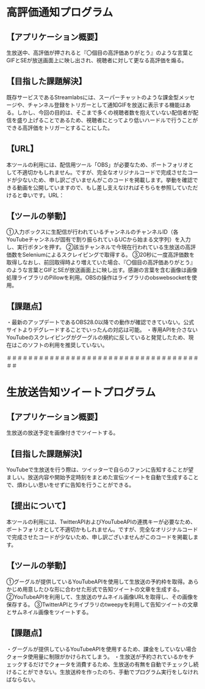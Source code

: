 # 高評価通知プログラム

## 【アプリケーション概要】
生放送中、高評価が押されると『〇個目の高評価ありがとう』のような言葉とGIFとSEが放送画面上に映し出され、視聴者に対して更なる高評価を煽る。

## 【目指した課題解決】
既存サービスであるStreamlabsには、スーパーチャットのような課金型メッセージや、チャンネル登録をトリガーとして通知GIFを放送に表示する機能はある。しかし、今回の目的は、そこまで多くの視聴者数を抱えていない配信者が配信を盛り上げることであるため、視聴者にとってより低いハードルで行うことができる高評価をトリガーとすることにした。

## 【URL】
本ツールの利用には、配信用ツール「OBS」が必要なため、ポートフォリオとして不適切かもしれません。ですが、完全なオリジナルコードで完成させたコードが少ないため、申し訳ございませんがこのコードを掲載します。挙動を確認できる動画を公開していますので、もし差し支えなければそちらを参照していただけると幸いです。URL：

## 【ツールの挙動】
①入力ボックスに生配信が行われているチャンネルのチャンネルID（各YouTubeチャンネルが固有で割り振られているUCから始まる文字列）を入力し、実行ボタンを押す。
②該当チャンネルで今現在行われている生放送の高評価数をSeleniumによるスクレイピングで取得する。
③20秒に一度高評価数を取得しなおし、前回取得時より増えていた場合、『〇個目の高評価ありがとう』のような言葉とGIFとSEが放送画面上に映し出す。感謝の言葉を含む画像は画像処理ライブラリのPillowを利用。OBSの操作はライブラリのobswebsocketを使用。

## 【課題点】
・最新のアップデートであるOBS28.0以降での動作が確認できていない。公式サイトよりデグレードすることでいったんの対応は可能。
・専用APIを介さないYouTubeのスクレイピングがグーグルの規約に反していると発覚したため、現在はこのソフトの利用を推奨していない。

＃＃＃＃＃＃＃＃＃＃＃＃＃＃＃＃＃＃＃＃＃＃＃＃＃＃＃＃＃＃＃＃＃＃＃＃＃＃

# 生放送告知ツイートプログラム

## 【アプリケーション概要】
生放送の放送予定を画像付きでツイートする。

## 【目指した課題解決】
YouTubeで生放送を行う際は、ツイッターで自らのファンに告知することが望ましい。放送内容や開始予定時刻をまとめた宣伝ツイートを自動で生成することで、煩わしい思いをせずに告知を行うことができる。

## 【提出について】
本ツールの利用には、TwitterAPIおよびYouTubeAPIの連携キーが必要なため、ポートフォリオとして不適切かもしれません。ですが、完全なオリジナルコードで完成させたコードが少ないため、申し訳ございませんがこのコードを掲載します。

## 【ツールの挙動】
①グーグルが提供しているYouTubeAPIを使用して生放送の予約枠を取得。あらかじめ用意したひな形に合わせた形式で告知ツイートの文章を生成する。
②YouTubeAPIを利用して、生放送のサムネイル画像URLを取得し、その画像を保存する。
③TwitterAPIとライブラリのtweepyを利用して告知ツイートの文章とサムネイル画像をツイートする。

## 【課題点】
・グーグルが提供しているYouTubeAPIを使用するため、課金をしていない場合クォータ使用量に制限がかけられてしまう。
・生放送が予約されているかをチェックするだけでクォータを消費するため、生放送の有無を自動でチェックし続けることができない。生放送枠を作ったのち、手動でプログラム実行をしなければならない。
